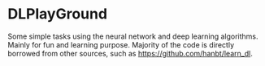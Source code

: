   # DLPlayGround
Some simple tasks using the neural network and deep learning algorithms.
Mainly for fun and learning purpose. 
Majority of the code is directly borrowed from other sources, such as https://github.com/hanbt/learn_dl.
